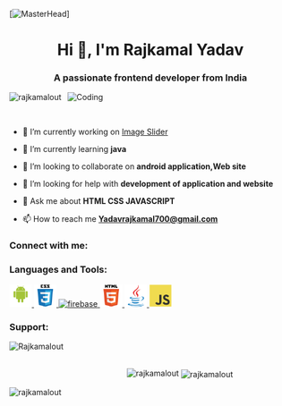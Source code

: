 [![MasterHead](https://media.licdn.com/dms/image/D563DAQFIJGy_J4EvYA/image-scale_191_1128/0/1666883668428?e=1675425600&v=beta&t=q5S0E-n5z-gDvzZPdOvK7oorksu-JESWk3DdbbvU2ss)]	
<h1 align="center">Hi 👋, I'm Rajkamal Yadav</h1>
<h3 align="center">A passionate frontend developer from India</h3>
<img align="right" alt="Coding" width="400" src="https://media.tenor.com/rePDfDWO3XoAAAAd/hacking.gif">

<p align="left"> <img src="https://komarev.com/ghpvc/?username=rajkamalout&label=Profile%20views&color=0e75b6&style=flat" alt="rajkamalout" /> </p>

<p align="left"> <a href="https://twitter.com/" target="blank"><img src="https://img.shields.io/twitter/follow/?logo=twitter&style=for-the-badge" alt="" /></a> </p>

- 🔭 I’m currently working on [Image Slider](https://drive.google.com/file/d/1VtXMWh4MJrEzbZujVaB_TwI6EYysdY_b/view?usp=drive_link)

- 🌱 I’m currently learning **java**

- 👯 I’m looking to collaborate on **android application,Web site**

- 🤝 I’m looking for help with **development of application and website**

- 💬 Ask me about **HTML CSS JAVASCRIPT**

- 📫 How to reach me **Yadavrajkamal700@gmail.com**

<h3 align="left">Connect with me:</h3>
<p align="left">
</p>

<h3 align="left">Languages and Tools:</h3>
<p align="left"> <a href="https://developer.android.com" target="_blank" rel="noreferrer"> <img src="https://raw.githubusercontent.com/devicons/devicon/master/icons/android/android-original-wordmark.svg" alt="android" width="40" height="40"/> </a> <a href="https://www.w3schools.com/css/" target="_blank" rel="noreferrer"> <img src="https://raw.githubusercontent.com/devicons/devicon/master/icons/css3/css3-original-wordmark.svg" alt="css3" width="40" height="40"/> </a> <a href="https://firebase.google.com/" target="_blank" rel="noreferrer"> <img src="https://www.vectorlogo.zone/logos/firebase/firebase-icon.svg" alt="firebase" width="40" height="40"/> </a> <a href="https://www.w3.org/html/" target="_blank" rel="noreferrer"> <img src="https://raw.githubusercontent.com/devicons/devicon/master/icons/html5/html5-original-wordmark.svg" alt="html5" width="40" height="40"/> </a> <a href="https://www.java.com" target="_blank" rel="noreferrer"> <img src="https://raw.githubusercontent.com/devicons/devicon/master/icons/java/java-original.svg" alt="java" width="40" height="40"/> </a> <a href="https://developer.mozilla.org/en-US/docs/Web/JavaScript" target="_blank" rel="noreferrer"> <img src="https://raw.githubusercontent.com/devicons/devicon/master/icons/javascript/javascript-original.svg" alt="javascript" width="40" height="40"/> </a> </p>

<h3 align="left">Support:</h3>
<p><a href="https://www.buymeacoffee.com/Rajkamalout"> <img align="left" src="https://cdn.buymeacoffee.com/buttons/v2/default-yellow.png" height="50" width="210" alt="Rajkamalout" /></a></p><br><br>

<p><img align="left" src="https://github-readme-stats.vercel.app/api/top-langs?username=rajkamalout&show_icons=true&locale=en&layout=compact" alt="rajkamalout" /></p>

<p>&nbsp;<img align="center" src="https://github-readme-stats.vercel.app/api?username=rajkamalout&show_icons=true&locale=en" alt="rajkamalout" /></p>

<p><img align="center" src="https://github-readme-streak-stats.herokuapp.com/?user=rajkamalout&" alt="rajkamalout" /></p>
